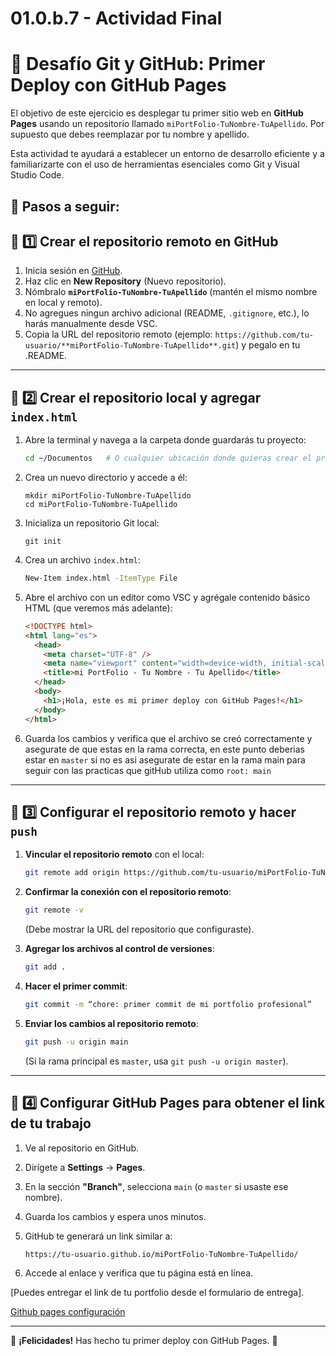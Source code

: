 # 01.0.b.7 - Actividad Final

# 🚀 **Desafío Git y GitHub: Primer Deploy con GitHub Pages**

El objetivo de este ejercicio es desplegar tu primer sitio web en **GitHub Pages** usando un repositorio llamado `miPortFolio-TuNombre-TuApellido`. Por supuesto que debes reemplazar por tu nombre y apellido.

Esta actividad te ayudará a establecer un entorno de desarrollo eficiente y a familiarizarte con el uso de herramientas esenciales como Git y Visual Studio Code.

## 📌 **Pasos a seguir:**

## 🔹 **1️⃣ Crear el repositorio remoto en GitHub**

1. Inicia sesión en [GitHub](https://github.com/).
2. Haz clic en **New Repository** (Nuevo repositorio).
3. Nómbralo **`miPortFolio-TuNombre-TuApellido`** (mantén el mismo nombre en local y remoto).
4. No agregues ningun archivo adicional (README, `.gitignore`, etc.), lo harás manualmente desde VSC.
5. Copia la URL del repositorio remoto (ejemplo: `https://github.com/tu-usuario/**miPortFolio-TuNombre-TuApellido**.git`) y pegalo en tu .README.

---

## 🔹 **2️⃣ Crear el repositorio local y agregar `index.html`**

1. Abre la terminal y navega a la carpeta donde guardarás tu proyecto:

   ```bash
   cd ~/Documentos   # O cualquier ubicación donde quieras crear el proyecto
   ```

2. Crea un nuevo directorio y accede a él:

   ```
   mkdir miPortFolio-TuNombre-TuApellido
   cd miPortFolio-TuNombre-TuApellido

   ```

3. Inicializa un repositorio Git local:

   ```
   git init

   ```

4. Crea un archivo `index.html`:

   ```bash
   New-Item index.html -ItemType File
   ```

5. Abre el archivo con un editor como VSC y agrégale contenido básico HTML (que veremos más adelante):

   ```html
   <!DOCTYPE html>
   <html lang="es">
     <head>
       <meta charset="UTF-8" />
       <meta name="viewport" content="width=device-width, initial-scale=1.0" />
       <title>mi PortFolio - Tu Nombre - Tu Apellido</title>
     </head>
     <body>
       <h1>¡Hola, este es mi primer deploy con GitHub Pages!</h1>
     </body>
   </html>
   ```

6. Guarda los cambios y verifica que el archivo se creó correctamente y asegurate de que estas en la rama correcta, en este punto deberias estar en `master` si no es asi asegurate de estar en la rama main para seguir con las practicas que gitHub utiliza como `root: main`

---

## 🔹 **3️⃣ Configurar el repositorio remoto y hacer `push`**

1. **Vincular el repositorio remoto** con el local:

   ```bash
   git remote add origin https://github.com/tu-usuario/miPortFolio-TuNombre-TuApellido.git
   ```

2. **Confirmar la conexión con el repositorio remoto**:

   ```bash
   git remote -v
   ```

   (Debe mostrar la URL del repositorio que configuraste).

3. **Agregar los archivos al control de versiones**:

   ```bash
   git add .
   ```

4. **Hacer el primer commit**:

   ```bash
   git commit -m “chore: primer commit de mi portfolio profesional”
   ```

5. **Enviar los cambios al repositorio remoto**:

   ```bash
   git push -u origin main
   ```

   (Si la rama principal es `master`, usa `git push -u origin master`).

---

## 🔹 **4️⃣ Configurar GitHub Pages para obtener el link de tu trabajo**

1. Ve al repositorio en GitHub.
2. Dirígete a **Settings** → **Pages**.
3. En la sección **"Branch"**, selecciona `main` (o `master` si usaste ese nombre).
4. Guarda los cambios y espera unos minutos.
5. GitHub te generará un link similar a:

   ```
   https://tu-usuario.github.io/miPortFolio-TuNombre-TuApellido/

   ```

6. Accede al enlace y verifica que tu página está en línea.

[Puedes entregar el link de tu portfolio desde el formulario de entrega].

[Github pages configuración](https://imgur.com/a/mIrYAht)

---

🎉 **¡Felicidades!** Has hecho tu primer deploy con GitHub Pages. 🚀
